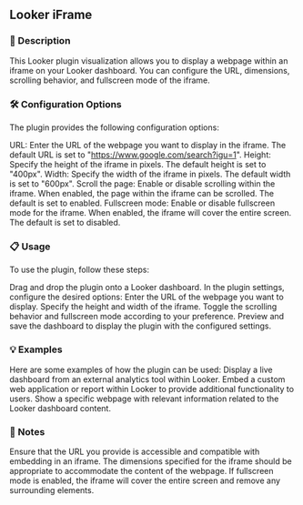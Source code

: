 ## Looker iFrame ##

### 📝 Description ###
This Looker plugin visualization allows you to display a webpage within an iframe on your Looker dashboard. You can configure the URL, dimensions, scrolling behavior, and fullscreen mode of the iframe.


### 🛠️ Configuration Options ###
The plugin provides the following configuration options:

URL: Enter the URL of the webpage you want to display in the iframe. The default URL is set to "https://www.google.com/search?igu=1".
Height: Specify the height of the iframe in pixels. The default height is set to "400px".
Width: Specify the width of the iframe in pixels. The default width is set to "600px".
Scroll the page: Enable or disable scrolling within the iframe. When enabled, the page within the iframe can be scrolled. The default is set to enabled.
Fullscreen mode: Enable or disable fullscreen mode for the iframe. When enabled, the iframe will cover the entire screen. The default is set to disabled.


### 📋 Usage ###
To use the plugin, follow these steps:

Drag and drop the plugin onto a Looker dashboard.
In the plugin settings, configure the desired options:
Enter the URL of the webpage you want to display.
Specify the height and width of the iframe.
Toggle the scrolling behavior and fullscreen mode according to your preference.
Preview and save the dashboard to display the plugin with the configured settings.


### 💡 Examples ###
Here are some examples of how the plugin can be used:
Display a live dashboard from an external analytics tool within Looker.
Embed a custom web application or report within Looker to provide additional functionality to users.
Show a specific webpage with relevant information related to the Looker dashboard content.


### 📌 Notes ###
Ensure that the URL you provide is accessible and compatible with embedding in an iframe.
The dimensions specified for the iframe should be appropriate to accommodate the content of the webpage.
If fullscreen mode is enabled, the iframe will cover the entire screen and remove any surrounding elements.
